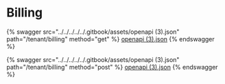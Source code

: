 # Billing

{% swagger src="../../../../../.gitbook/assets/openapi (3).json" path="/tenant/billing" method="get" %}
[openapi (3).json](<../../../../../.gitbook/assets/openapi (3).json>)
{% endswagger %}

{% swagger src="../../../../../.gitbook/assets/openapi (3).json" path="/tenant/billing" method="post" %}
[openapi (3).json](<../../../../../.gitbook/assets/openapi (3).json>)
{% endswagger %}
